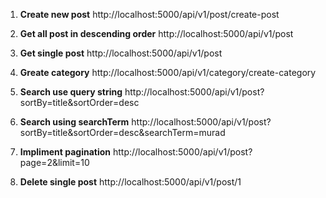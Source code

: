 1. **Create new post**
http://localhost:5000/api/v1/post/create-post

2. **Get all post in descending order**
http://localhost:5000/api/v1/post


3. **Get single post**
http://localhost:5000/api/v1/post

4. **Greate category**
http://localhost:5000/api/v1/category/create-category

5. **Search use query string**
http://localhost:5000/api/v1/post?sortBy=title&sortOrder=desc

6. **Search using searchTerm**
http://localhost:5000/api/v1/post?sortBy=title&sortOrder=desc&searchTerm=murad

7. **Impliment pagination**
http://localhost:5000/api/v1/post?page=2&limit=10

8. **Delete single post**
http://localhost:5000/api/v1/post/1
